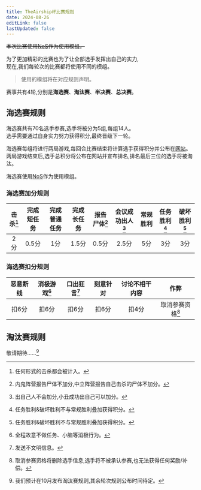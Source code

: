 ```yaml
---
title: TheAirship杯比赛规则
date: 2024-08-26
editLink: false
lastUpdated: false
---
```


~~本次比赛使用[NoS](/AllClient/NebulaOnTheShip)作为使用模组。~~

为了更加精彩的比赛也为了让全部选手发挥出自己的实力,<br>
现在,我们每轮次的比赛都将使用不同的模组。
> 使用的模组将在对应规则声明。


赛事共有4轮,分别是**海选赛**、**淘汰赛**、**半决赛**、**总决赛**。

## 海选赛规则

海选赛共有70名选手参赛,选手将被分为5组,每组14人。<br>
选手需要通过自身实力努力获得积分,最终晋级下一轮。

海选赛每组将进行两局游戏,每回合比赛结束将计算选手获得积分并公布在[网站](./CupProgress)。<br>
两局游戏结束后,选手总积分将公布在网站并宣布排名,排名最后三位的选手将被淘汰。

海选赛使用[NoS](/AllClient/NebulaOnTheShip)作为使用模组。

### 海选赛加分规则

| **击杀[^1]** | **完成短任务** | **完成普通任务** | **完成长任务** | **报告尸体[^2]** | **会议成功出人[^3]** | **常规胜利** | **任务胜利[^4]** | **破坏胜利[^4]** |
|:---------:|:---------:|:----------:|:---------:|:-----------:|:-------------:|:--------:|:---------:|:--------:|
| 2分        | 0.5分      | 1分         | 1.5分      | 0.5分        | 2.5分          | 5分       | 3分        | 3分       |

### 海选赛扣分规则

| **恶意断线** | **消极游戏**[^5] | **口出狂言**[^6] | **刻意针对** | **讨论不相干内容** | **作弊** |
|:--------:|:--------:|:--------:|:--------:|:-----------:|:------:|
| 扣6分      | 扣6分      | 扣6分      | 扣6分      | 扣4分         | 取消参赛资格[^7] |


## 淘汰赛规则

敬请期待……[^8]

[^1]: 任何形式的击杀都会被计入。
[^2]: 内鬼阵营报告尸体不加分,中立阵营报告自己击杀的尸体不加分。
[^3]: 出自己人不会加分,小丑成功出自己可以加分。
[^4]: 任务胜利&破坏胜利不与常规胜利叠加获得积分。
[^5]: 全程故意不做任务、小脑等消极行为。
[^6]: 发送不文明信息。
[^7]: 取消参赛资格将删除选手信息,选手将不被承认参赛,也无法获得任何奖励/补偿。
[^8]: 我们预计在10月发布淘汰赛规则,其余轮次规则公布时间待定。